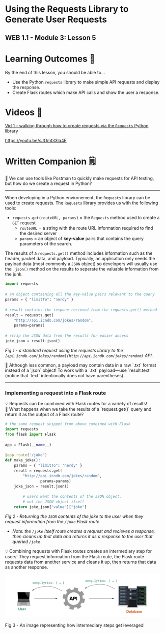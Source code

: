# Using the Requests Library to Generate User Requests

## WEB 1.1 - Module 3: Lesson 5

# Learning Outcomes 💫

By the end of this lesson, you should be able to...

- Use the Python `requests` library to make simple API requests and display the response.
- Create Flask routes which make API calls and show the user a response.

# Videos 🎥

[Vid 1 - walking through how to create requests via the `Requests` Python library](https://file.notion.so/f/f/6004cc36-d69e-461f-a1c5-8e5078ac8f6b/9b7579b7-c564-4bee-be36-0dbd4352a7bf/14_Requests_Library.mov?table=block&id=343d29d7-c8f8-4030-853e-a5a93ec86997&spaceId=6004cc36-d69e-461f-a1c5-8e5078ac8f6b&expirationTimestamp=1728064800000&signature=RkqEevW6I5D-wzN-gsBB5xvtBQQ0MtlNsZbbi1Q2rjA&downloadName=14_Requests_Library.mov)

https://youtu.be/sJOmt33lq4E

<!-- # Exercises 💪

1. Complete the exercises in [this repl.it](https://repl.it/team/WebArchitecture/Module-303ApiPractice) (only API, no Flask) and submit your work.
2. Complete the exercises in [this repl.it](https://replit.com/team/WebArchitecture/Module-304ApiFlaskPractice) (API and Flask) and submit your work. -->

# Written Companion 🗒

<aside>
🤔 We can use tools like Postman to quickly make requests for API testing, but how do we create a request in Python?

</aside>

---

When developing in a Python environement, the `Requests` library can be used to create requests. The `Requests` library provides us with the following tools:

- `requests.get(routeURL, params)` = the `Requests` method used to create a `GET` request
    - `routeURL` = a string with the route URL information required to find the desired server
    - `params` = an object of **key-value** pairs that contains the query parameters of the search.

The results of a `requests.get()` method includes information such as the header, packet data, and payload. Typically, an application only needs the payload data (most commonly a `JSON` object) so developers will usually use the `.json()` method on the results to seperate the valuable information from the junk.

```python
import requests

# an object containing all the key-value pairs relevant to the query
params = { "limitTo": "nerdy" } 

# result contains the respone recieved from the requests.get() method
result = requests.get(
    "http://api.icndb.com/jokes/random", 
    params=params) 

# strip the JSON data from the results for easier access
joke_json = result.json() 
```

*Fig 1 - a standard request using the requests library to the `[api.icndb.com/jokes/random](http://api.icndb.com/jokes/random)` API.*

<aside>
🚨 Although less common, a payload may contain data in a raw `.txt` format instead of a `json` object! To work with a `.txt` payload—use `result.text` (notice that `text` intentionally does not have parentheses).

</aside>

---

### Implementing a request into a Flask route

<aside>
💡 Requests can be combined with Flask routes for a variety of results!

</aside>

<aside>
🤔 What happens when we take the results of a `request.get()` query and return it as the output of a Flask route?

</aside>

```python
# the same request snippet from above combined with Flask
import requests
from flask import Flask

app = Flask(__name__)

@app.route('/joke')
def make_joke():
    params = { "limitTo": "nerdy" }
    result = requests.get( 
        "http://api.icndb.com/jokes/random", 
				params=params)
    joke_json = result.json() 

		# users want the contents of the JSON object,
		# not the JSON object itself
    return joke_json["value"]["joke"]
```

*Fig 2 - Returning the `JSON` contents of the joke to the user when they request information from the `/joke` Flask route*

- *Note: the `/joke` itself route creates a request and recieves a response, then cleans up that data and returns it as a response to the user that queried `/joke`*

<aside>
💡 Combining requests with Flask routes creates an intermediary step for users! They request information from the Flask route, the Flask route requests data from another service and cleans it up, then returns that data as another response.

</aside>

![Fig 3 - An image representing how intermediary steps get leveraged](Untitled-3.png)

Fig 3 - An image representing how intermediary steps get leveraged
